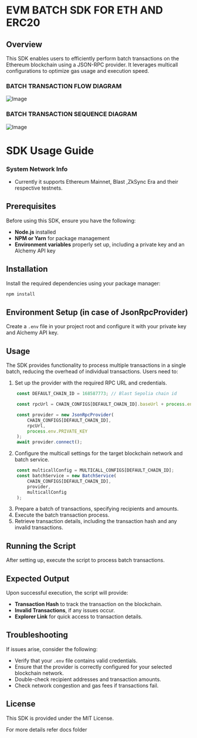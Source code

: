# EVM BATCH SDK FOR ETH AND ERC20 

## Overview
This SDK enables users to efficiently perform batch transactions on the Ethereum blockchain using a JSON-RPC provider. It leverages multicall configurations to optimize gas usage and execution speed.


### BATCH TRANSACTION FLOW DIAGRAM
![Image](https://github.com/user-attachments/assets/27e27c53-fe2a-4a18-9c25-768a1e970509)

### BATCH TRANSACTION SEQUENCE DIAGRAM
![Image](https://github.com/user-attachments/assets/71ec80fe-ae54-4a75-bc35-5f5ad1b739fc)

# SDK Usage Guide

### System Network Info
- Currently it supports Ethereum Mainnet, Blast ,ZkSync Era and their respective testnets.


## Prerequisites
Before using this SDK, ensure you have the following:
- **Node.js** installed
- **NPM or Yarn** for package management
- **Environment variables** properly set up, including a private key and an Alchemy API key



## Installation
Install the required dependencies using your package manager:
```sh
npm install
```

## Environment Setup (in case of JsonRpcProvider)
Create a `.env` file in your project root and configure it with your private key and Alchemy API key.

## Usage
The SDK provides functionality to process multiple transactions in a single batch, reducing the overhead of individual transactions. Users need to:
1. Set up the provider with the required RPC URL and credentials.

```ts
    const DEFAULT_CHAIN_ID = 168587773; // Blast Sepolia chain id

    const rpcUrl = CHAIN_CONFIGS[DEFAULT_CHAIN_ID].baseUrl + process.env.ALCHEMY_KEY;

    const provider = new JsonRpcProvider(
        CHAIN_CONFIGS[DEFAULT_CHAIN_ID],
        rpcUrl,
        process.env.PRIVATE_KEY
    );
    await provider.connect();

```
2. Configure the multicall settings for the target blockchain network and batch service.

```ts
    const multicallConfig = MULTICALL_CONFIGS[DEFAULT_CHAIN_ID];
    const batchService = new BatchService(
        CHAIN_CONFIGS[DEFAULT_CHAIN_ID],
        provider,
        multicallConfig
    );

```
3. Prepare a batch of transactions, specifying recipients and amounts.
4. Execute the batch transaction process.
5. Retrieve transaction details, including the transaction hash and any invalid transactions.

## Running the Script
After setting up, execute the script to process batch transactions.

## Expected Output
Upon successful execution, the script will provide:
- **Transaction Hash** to track the transaction on the blockchain.
- **Invalid Transactions**, if any issues occur.
- **Explorer Link** for quick access to transaction details.

## Troubleshooting
If issues arise, consider the following:
- Verify that your `.env` file contains valid credentials.
- Ensure that the provider is correctly configured for your selected blockchain network.
- Double-check recipient addresses and transaction amounts.
- Check network congestion and gas fees if transactions fail.

## License
This SDK is provided under the MIT License.

For more details refer docs folder